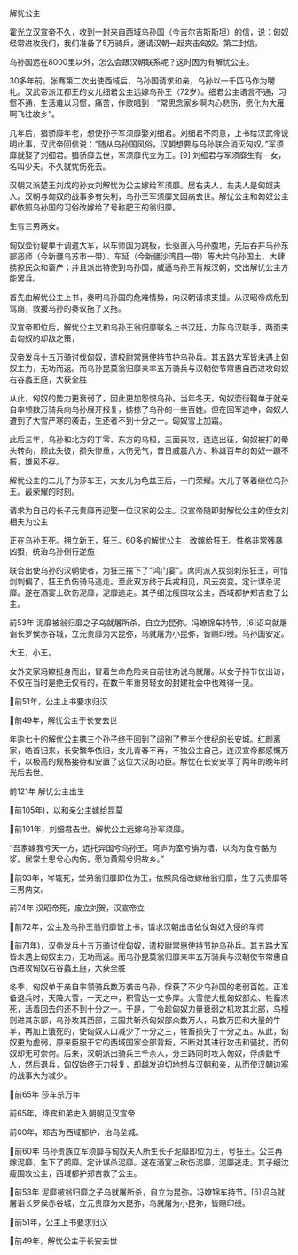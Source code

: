 解忧公主

霍光立汉宣帝不久，收到一封来自西域乌孙国（今吉尔吉斯斯坦）的信，说：匈奴经常进攻我们，我们准备了5万骑兵，邀请汉朝一起夹击匈奴。第二封信。

乌孙国远在8000里以外，怎么会跟汉朝联系呢？这时因为有解忧公主。

30多年前，张骞第二次出使西域后，乌孙国请求和亲，乌孙以一千匹马作为聘礼。汉武帝派江都王的女儿细君公主远嫁乌孙王（72岁）。细君公主语言不通，习惯不通，生活难以习惯，痛苦，作歌唱到：“常思念家乡啊内心悲伤，愿化为大雁啊飞往故乡”。

几年后，猎骄靡年老，想使孙子军须靡娶刘细君。刘细君不同意，上书给汉武帝说明此事，汉武帝回信说：“随从乌孙国风俗，汉朝想要与乌孙联合消灭匈奴。”军须靡就娶了刘细君。猎骄靡去世，军须靡代立为王。[9]  刘细君与军须靡生有一女，名叫少夫。不久就忧伤死去。

汉朝又派楚王刘戊的孙女刘解忧为公主嫁给军须靡。居右夫人，左夫人是匈奴夫人。汉朝与匈奴的战事多有失利，乌孙王军须靡又因病去世。解忧公主和匈奴公主都依照乌孙国的习俗改嫁给了号称肥王的翁归靡。

生有三男两女。

匈奴壶衍鞮单于调遣大军，以车师国为跳板，长驱直入乌孙腹地，先后吞并乌孙东部恶师（今新疆乌苏市一带）、车延（今新疆沙湾县一带）等大片乌孙国土，大肆掳掠民众和畜产；并且派出特使到乌孙国，威逼乌孙王背叛汉朝，交出解忧公主方能罢兵。

首先由解忧公主上书，奏明乌孙国的危难情势，向汉朝请求支援。从汉昭帝病危到驾崩，救援乌孙的奏议拖了又拖。

汉宣帝即位后，解忧公主又和乌孙王翁归靡联名上书汉廷，力陈乌汉联手，两面夹击匈奴的却敌之策，

汉帝发兵十五万骑讨伐匈奴，遣校尉常惠使持节护乌孙兵。其五路大军皆未遇上匈奴主力，无功而返。而乌孙昆莫翁归靡亲率五万骑兵与汉朝使节常惠自西进攻匈奴右谷蠡王庭，大获全胜

从此，匈奴的势力更衰弱了，因此更加怨恨乌孙。当年冬天，匈奴壶衍鞮单于就亲自率领数万骑兵向乌孙展开报复，掳掠了乌孙的一些百姓。但在回军途中，匈奴人遭到了大雪严寒的袭击，生还者不到十分之一。匈奴雪上加霜。

此后三年，乌孙和北方的丁零、东方的乌桓，三面夹攻，连连出征，匈奴被打的晕头转向，顾此失彼，损失惨重，大伤元气，昔日威震八方、称雄百年的匈奴一蹶不振，雄风不存。

解忧公主的二儿子为莎车王，大女儿为龟兹王后，一门荣耀。大儿子等着继位乌孙王。最荣耀的时刻。

请求为自己的长子元贵靡再迎娶一位汉家的公主。汉宣帝随即封解忧公主的侄女刘相夫为公主

正在乌孙王死。拥立新王，狂王。60多的解忧公主，改嫁给狂王。性格非常残暴凶狠，统治乌孙倒行逆施

联合出使乌孙的汉朝使者，为狂王摆下了"鸿门宴"。席间派人拔剑刺杀狂王，可惜剑刺偏了，狂王负伤骑马逃走。至此双方终于兵戎相见，风云突变。定计谋杀泥靡。遂在酒宴上砍伤泥靡，泥靡逃走。其子细沈瘦围攻公主，西域都护郑吉救了公主。

前53年 泥靡被翁归靡之子乌就屠所杀，自立为昆弥。冯嫽锦车持节。[6]诏乌就屠诣长罗侯赤谷城，立元贵靡为大昆弥，乌就屠为小昆弥，皆赐印绶。乌孙国安定。

大王，小王。

女外交家冯嫽挺身而出，冒着生命危险亲自前往劝说乌就屠。以女子持节仗出访，不仅在当时是绝无仅有的，在数千年重男轻女的封建社会中也难得一见。

🌹前51年，公主上书要求归汉

🌹前49年，解忧公主于长安去世

年逾七十的解忧公主携三个孙子终于回到了阔别了整半个世纪的长安城。红颜离家，皓首归来，长安繁华依旧，女儿青春不再，不独公主自己，连汉宣帝都感慨万千，以极高的规格接待和安置了这位大汉的功臣。解忧在长安安享了两年的晚年时光后去世。



前121年 解忧公主出生

🌹前105年)，以和亲公主嫁给昆莫

🌹前101年，刘细君去世。解忧公主远嫁乌孙军须靡。

“吾家嫁我兮天一方，远托异国兮乌孙王。穹庐为室兮旃为墙，以肉为食兮酪为浆。居常土思兮心内伤，愿为黄鹄兮归故乡。”

🌹前93年，岑辄死，堂弟翁归靡即位为王，依照风俗改嫁给翁归靡，生了元贵靡等三男两女。

前74年 汉昭帝死，废立刘贺，汉宣帝立

🌹前72年，公主及乌孙王翁归靡皆上书，请求汉朝出击依仗匈奴入侵的车师

🌹前71年)，汉帝发兵十五万骑讨伐匈奴，遣校尉常惠使持节护乌孙兵。其五路大军皆未遇上匈奴主力，无功而返。而乌孙昆莫翁归靡亲率五万骑兵与汉朝使节常惠自西进攻匈奴右谷蠡王庭，大获全胜

冬季，匈奴单于亲自率领骑兵数万袭击乌孙，俘获了不少乌孙国的老弱百姓。正准备退兵时，天降大雪，一天之中，积雪达一丈多厚。大雪使大批匈奴部众、牲畜冻死，活着回去的还不到十分之一。于是，丁令趁匈奴力量衰弱之机攻其北部，乌桓则进其东部，乌孙攻其西部，三国共斩杀匈奴部众数万人，马数万匹和大量的牛羊，再加上饿死的，使匈奴人口减少了十分之三，牲畜损失了十分之五。从此，匈奴更为虚弱，原来臣服于它的西域国家全部背叛，不断对其进行攻击和骚扰，而匈奴却无可奈何。后来，汉朝派出骑兵三千余人，分三路同时攻入匈奴，俘虏数千人，然后退兵，匈奴始终无力报复，却越发迫切地想与汉朝和亲，从而使汉朝边塞的战事大为减少。

🌹前65年 莎车杀万年

前65年，绛宾和弟史入朝朝见汉宣帝

前60年，郑吉为西域都护，治乌垒城。

🌹前60年 乌孙贵族立军须靡与匈奴夫人所生长子泥靡即位为王，号狂王。公主再嫁泥靡，生下了鸱靡。定计谋杀泥靡。遂在酒宴上砍伤泥靡，泥靡逃走。其子细沈瘦围攻公主，西域都护郑吉救了公主。

🌹前53年 泥靡被翁归靡之子乌就屠所杀，自立为昆弥。冯嫽锦车持节。[6]诏乌就屠诣长罗侯赤谷城，立元贵靡为大昆弥，乌就屠为小昆弥，皆赐印绶。

🌹前51年，公主上书要求归汉

🌹前49年，解忧公主于长安去世